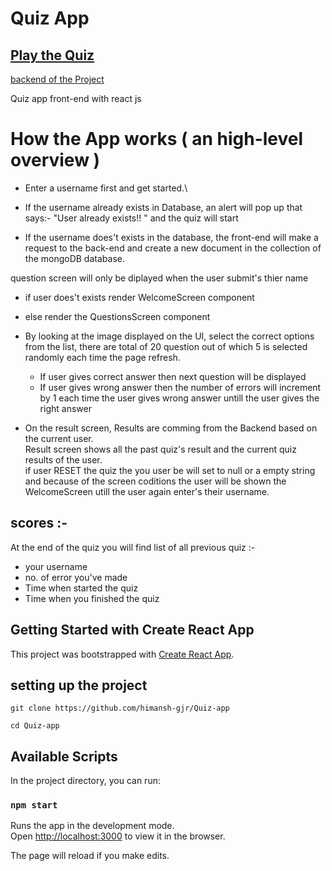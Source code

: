 # Quiz App

## [Play the Quiz](http://himansh-gjr.github.io/Quiz-app)

[backend of the Project](https://github.com/himansh-gjr/Quiz-app-backend)

Quiz app front-end with react js

# How the App works ( an high-level overview )

- Enter a username first and get started.\

- If the username already exists in Database, an alert will pop up that says:- "User already exists!! " and the quiz will start
- If the username does't exists in the database, the front-end will make a request to the back-end and create a new document in the collection of the mongoDB database.

question screen will only be diplayed when the user submit's thier name 
- if user does't exists render WelcomeScreen component
- else render the QuestionsScreen component

- By looking at the image displayed on the UI, select the correct options from the list, there are total of 20 question out of which 5 is selected randomly each time the page refresh.
    - If user gives correct answer then next question will be displayed
    - If user gives wrong answer then the number of errors will increment by 1 each time the user gives wrong answer untill the user gives the right answer

- On the result screen, Results are comming from the Backend based on the current user.\
Result screen shows all the past quiz's result and the current quiz results of the user.\
if user RESET the quiz the you user be will set to null or a empty string and because of the screen coditions the user will be shown the WelcomeScreen utill the user again enter's their username.

## scores :-

At the end of the quiz you will find list of all previous quiz :-
- your username
- no. of error you've made
- Time when started the quiz
- Time when you finished the quiz

## Getting Started with Create React App

This project was bootstrapped with [Create React App](https://github.com/facebook/create-react-app).

## setting up the project

`git clone https://github.com/himansh-gjr/Quiz-app`

`cd Quiz-app`

## Available Scripts

In the project directory, you can run:

### `npm start`

Runs the app in the development mode.\
Open [http://localhost:3000](http://localhost:3000) to view it in the browser.

The page will reload if you make edits.
